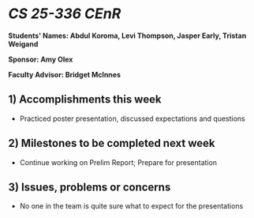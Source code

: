 # *CS 25-336 CEnR*

**Students' Names: Abdul Koroma, Levi Thompson, Jasper Early, Tristan Weigand**

**Sponsor: Amy Olex**

**Faculty Advisor: Bridget McInnes**

## 1) Accomplishments this week ##
- Practiced poster presentation, discussed expectations and questions

## 2) Milestones to be completed next week ##
- Continue working on Prelim Report; Prepare for presentation

## 3) Issues, problems or concerns ##
- No one in the team is quite sure what to expect for the presentations
